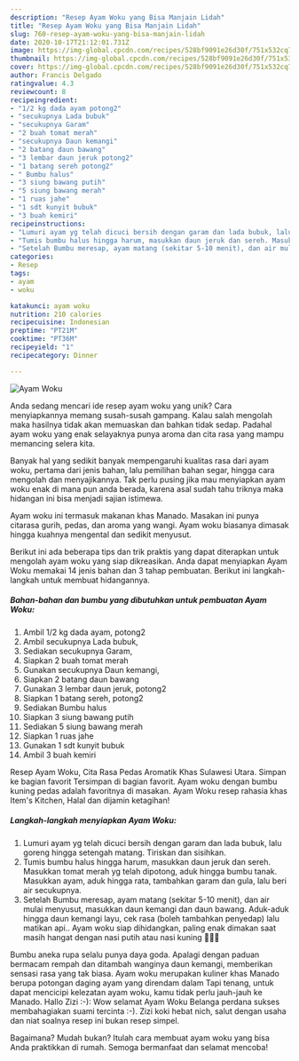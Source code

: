 ```yaml
---
description: "Resep Ayam Woku yang Bisa Manjain Lidah"
title: "Resep Ayam Woku yang Bisa Manjain Lidah"
slug: 760-resep-ayam-woku-yang-bisa-manjain-lidah
date: 2020-10-17T21:12:01.731Z
image: https://img-global.cpcdn.com/recipes/528bf9091e26d30f/751x532cq70/ayam-woku-foto-resep-utama.jpg
thumbnail: https://img-global.cpcdn.com/recipes/528bf9091e26d30f/751x532cq70/ayam-woku-foto-resep-utama.jpg
cover: https://img-global.cpcdn.com/recipes/528bf9091e26d30f/751x532cq70/ayam-woku-foto-resep-utama.jpg
author: Francis Delgado
ratingvalue: 4.3
reviewcount: 8
recipeingredient:
- "1/2 kg dada ayam potong2"
- "secukupnya Lada bubuk"
- "secukupnya Garam"
- "2 buah tomat merah"
- "secukupnya Daun kemangi"
- "2 batang daun bawang"
- "3 lembar daun jeruk potong2"
- "1 batang sereh potong2"
- " Bumbu halus"
- "3 siung bawang putih"
- "5 siung bawang merah"
- "1 ruas jahe"
- "1 sdt kunyit bubuk"
- "3 buah kemiri"
recipeinstructions:
- "Lumuri ayam yg telah dicuci bersih dengan garam dan lada bubuk, lalu goreng hingga setengah matang. Tiriskan dan sisihkan."
- "Tumis bumbu halus hingga harum, masukkan daun jeruk dan sereh. Masukkan tomat merah yg telah dipotong, aduk hingga bumbu tanak. Masukkan ayam, aduk hingga rata, tambahkan garam dan gula, lalu beri air secukupnya."
- "Setelah Bumbu meresap, ayam matang (sekitar 5-10 menit), dan air mulai menyusut, masukkan daun kemangi dan daun bawang. Aduk-aduk hingga daun kemangi layu, cek rasa (boleh tambahkan penyedap) lalu matikan api.. Ayam woku siap dihidangkan, paling enak dimakan saat masih hangat dengan nasi putih atau nasi kuning 🤤🤤😆"
categories:
- Resep
tags:
- ayam
- woku

katakunci: ayam woku 
nutrition: 210 calories
recipecuisine: Indonesian
preptime: "PT21M"
cooktime: "PT36M"
recipeyield: "1"
recipecategory: Dinner

---
```



![Ayam Woku](https://img-global.cpcdn.com/recipes/528bf9091e26d30f/751x532cq70/ayam-woku-foto-resep-utama.jpg)

Anda sedang mencari ide resep ayam woku yang unik? Cara menyiapkannya memang susah-susah gampang. Kalau salah mengolah maka hasilnya tidak akan memuaskan dan bahkan tidak sedap. Padahal ayam woku yang enak selayaknya punya aroma dan cita rasa yang mampu memancing selera kita.

Banyak hal yang sedikit banyak mempengaruhi kualitas rasa dari ayam woku, pertama dari jenis bahan, lalu pemilihan bahan segar, hingga cara mengolah dan menyajikannya. Tak perlu pusing jika mau menyiapkan ayam woku enak di mana pun anda berada, karena asal sudah tahu triknya maka hidangan ini bisa menjadi sajian istimewa.

Ayam woku ini termasuk makanan khas Manado. Masakan ini punya citarasa gurih, pedas, dan aroma yang wangi. Ayam woku biasanya dimasak hingga kuahnya mengental dan sedikit menyusut.


Berikut ini ada beberapa tips dan trik praktis yang dapat diterapkan untuk mengolah ayam woku yang siap dikreasikan. Anda dapat menyiapkan Ayam Woku memakai 14 jenis bahan dan 3 tahap pembuatan. Berikut ini langkah-langkah untuk membuat hidangannya.

<!--inarticleads1-->

##### Bahan-bahan dan bumbu yang dibutuhkan untuk pembuatan Ayam Woku:

1. Ambil 1/2 kg dada ayam, potong2
1. Ambil secukupnya Lada bubuk,
1. Sediakan secukupnya Garam,
1. Siapkan 2 buah tomat merah
1. Gunakan secukupnya Daun kemangi,
1. Siapkan 2 batang daun bawang
1. Gunakan 3 lembar daun jeruk, potong2
1. Siapkan 1 batang sereh, potong2
1. Sediakan  Bumbu halus
1. Siapkan 3 siung bawang putih
1. Sediakan 5 siung bawang merah
1. Siapkan 1 ruas jahe
1. Gunakan 1 sdt kunyit bubuk
1. Ambil 3 buah kemiri


Resep Ayam Woku, Cita Rasa Pedas Aromatik Khas Sulawesi Utara. Simpan ke bagian favorit Tersimpan di bagian favorit. Ayam woku dengan bumbu kuning pedas adalah favoritnya di masakan. Ayam Woku resep rahasia khas Item&#39;s Kitchen, Halal dan dijamin ketagihan! 

<!--inarticleads2-->

##### Langkah-langkah menyiapkan Ayam Woku:

1. Lumuri ayam yg telah dicuci bersih dengan garam dan lada bubuk, lalu goreng hingga setengah matang. Tiriskan dan sisihkan.
1. Tumis bumbu halus hingga harum, masukkan daun jeruk dan sereh. Masukkan tomat merah yg telah dipotong, aduk hingga bumbu tanak. Masukkan ayam, aduk hingga rata, tambahkan garam dan gula, lalu beri air secukupnya.
1. Setelah Bumbu meresap, ayam matang (sekitar 5-10 menit), dan air mulai menyusut, masukkan daun kemangi dan daun bawang. Aduk-aduk hingga daun kemangi layu, cek rasa (boleh tambahkan penyedap) lalu matikan api.. Ayam woku siap dihidangkan, paling enak dimakan saat masih hangat dengan nasi putih atau nasi kuning 🤤🤤😆


Bumbu aneka rupa selalu punya daya goda. Apalagi dengan paduan bermacam rempah dan ditambah wanginya daun kemangi, memberikan sensasi rasa yang tak biasa. Ayam woku merupakan kuliner khas Manado berupa potongan daging ayam yang direndam dalam Tapi tenang, untuk dapat mencicipi kelezatan ayam woku, kamu tidak perlu jauh-jauh ke Manado. Hallo Zizi :-): Wow selamat Ayam Woku Belanga perdana sukses membahagiakan suami tercinta :-). Zizi koki hebat nich, salut dengan usaha dan niat soalnya resep ini bukan resep simpel. 

Bagaimana? Mudah bukan? Itulah cara membuat ayam woku yang bisa Anda praktikkan di rumah. Semoga bermanfaat dan selamat mencoba!
